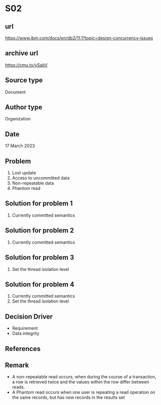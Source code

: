 # S02

## url
https://www.ibm.com/docs/en/db2/11.1?topic=design-concurrency-issues

## archive url
https://cmu.to/ySabV

## Source type
Document

## Author type
Organization

## Date
17 March 2023

## Problem
1. Lost update
2. Access to uncommitted data
3. Non-repeatable data
4. Phantom read

## Solution for problem 1
1. Currently committed semantics

## Solution for problem 2
1. Currently committed semantics

## Solution for problem 3
1. Set the thread isolation level

## Solution for problem 4
1. Currently committed semantics
2. Set the thread isolation level

## Decision Driver
- Requirement
- Data integrity

## References 


## Remark
* A non-repeatable read occurs, when during the course of a transaction, a row is retrieved twice and the values within the row differ between reads.
* A Phantom read occurs when one user is repeating a read operation on the same records, but has new records in the results set